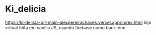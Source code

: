 # Ki_delicia
https://ki-delicia-git-main-alexpereirachaves.vercel.app/index.html
loja virtual feita em vanilla JS, usando firebase como back-end

